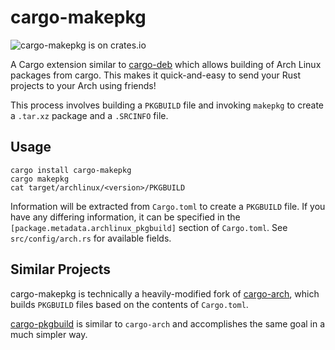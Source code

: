 cargo-makepkg
=============
![cargo-makepkg is on crates.io](https://img.shields.io/crates/v/cargo-makepkg.svg "Find package on crates.io")


A Cargo extension similar to [cargo-deb](https://github.com/mmstick/cargo-deb)
which allows building of Arch Linux packages from cargo. This makes it quick-and-easy to send your Rust projects to your Arch using friends!

This process involves building a `PKGBUILD` file and invoking `makepkg` to create a `.tar.xz` package and a `.SRCINFO` file.

Usage
-----
```
cargo install cargo-makepkg
cargo makepkg
cat target/archlinux/<version>/PKGBUILD
```

Information will be extracted from `Cargo.toml` to create a `PKGBUILD` file.
If you have any differing information, it can be specified in the `[package.metadata.archlinux_pkgbuild]`
section of `Cargo.toml`. See `src/config/arch.rs` for available fields.

Similar Projects
----------------
cargo-makepkg is technically a heavily-modified fork of [cargo-arch](https://github.com/wdv4758h/cargo-arch), which builds `PKGBUILD` files based on the contents of `Cargo.toml`.

[cargo-pkgbuild](https://github.com/kstep/cargo-pkgbuild) is similar to `cargo-arch` and accomplishes the same goal in a much simpler way.
